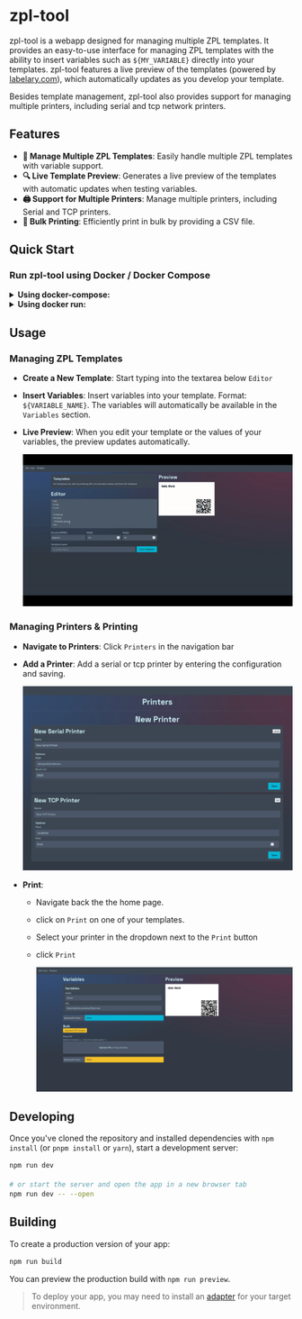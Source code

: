 # zpl-tool

zpl-tool is a webapp designed for managing multiple ZPL templates.
It provides an easy-to-use interface for managing ZPL templates with the ability to insert variables such as `${MY_VARIABLE}` directly into your templates.
zpl-tool features a live preview of the templates (powered by [labelary.com](https://labelary.com)), which automatically updates as you develop your template.

Besides template management, zpl-tool also provides support for managing multiple printers, including serial and tcp network printers.

## Features

- **📄 Manage Multiple ZPL Templates**: Easily handle multiple ZPL templates with variable support.
- **🔍 Live Template Preview**: Generates a live preview of the templates with automatic updates when testing variables.
- **🖨️ Support for Multiple Printers**: Manage multiple printers, including Serial and TCP printers.
- **🔢 Bulk Printing**: Efficiently print in bulk by providing a CSV file.

## Quick Start

### **Run zpl-tool using Docker / Docker Compose**

<details>
<summary><strong>Using docker-compose:</strong></summary>

Create a file named `docker-compose.yml` in your directory and paste the following content:

```yaml
version: '3'

services:
  zpl-tool:
  image: ghcr.io/enoy19/zpl-tool:main
  ports:
    - '3000:3000'
  volumes:
    - './data:/app/data'
```

After saving the file, run the following command to start zpl-tool:

```sh
docker compose up
```

zpl-tool will be available at [http://localhost:3000](http://localhost:3000).

</details>

<details>
<summary><strong>Using docker run:</strong></summary>

You can use the following `docker run` command:

```sh
docker run -p 3000:3000 -v $(pwd)/data:/app/data ghcr.io/enoy19/zpl-tool:main
```

After running this command, zpl-tool will be available at [http://localhost:3000](http://localhost:3000).

</details>

## Usage

### Managing ZPL Templates

- **Create a New Template**: Start typing into the textarea below `Editor`
- **Insert Variables**: Insert variables into your template. Format: `${VARIABLE_NAME}`. The variables will automatically be available in the `Variables` section.
- **Live Preview**: When you edit your template or the values of your variables, the preview updates automatically.

  ![Printers](./assets/zpl-tool-templates.gif)

### Managing Printers & Printing

- **Navigate to Printers**: Click `Printers` in the navigation bar
- **Add a Printer**: Add a serial or tcp printer by entering the configuration and saving.

  ![Printers](./assets/printers.jpg)

- **Print**:

  - Navigate back the the home page.
  - click on `Print` on one of your templates.
  - Select your printer in the dropdown next to the `Print` button
  - click `Print`

    ![Print](./assets/print.jpg)

## Developing

Once you've cloned the repository and installed dependencies with `npm install` (or `pnpm install` or `yarn`), start a development server:

```bash
npm run dev

# or start the server and open the app in a new browser tab
npm run dev -- --open
```

## Building

To create a production version of your app:

```bash
npm run build
```

You can preview the production build with `npm run preview`.

> To deploy your app, you may need to install an [adapter](https://kit.svelte.dev/docs/adapters) for your target environment.
